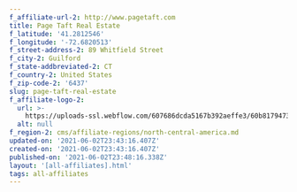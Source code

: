 ```yaml
---
f_affiliate-url-2: http://www.pagetaft.com
title: Page Taft Real Estate
f_latitude: '41.2812546'
f_longitude: '-72.6820513'
f_street-address-2: 89 Whitfield Street­
f_city-2: Guilford­
f_state-addbreviated-2: CT­
f_country-2: United States
f_zip-code-2: '6437'
slug: page-taft-real-estate
f_affiliate-logo-2:
  url: >-
    https://uploads-ssl.webflow.com/607686dcda5167b392aeffe3/60b8179473786a6d8de0c8cf_6081e57d0fef3e3946d322b5_60785a589498d24c20f14f14_page_taft_christies_logo_square_gold717__1_.png
  alt: null
f_region-2: cms/affiliate-regions/north-central-america.md
updated-on: '2021-06-02T23:43:16.407Z'
created-on: '2021-06-02T23:43:16.407Z'
published-on: '2021-06-02T23:48:16.338Z'
layout: '[all-affiliates].html'
tags: all-affiliates
---
```



